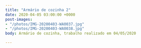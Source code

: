 ```yaml
---
title: "Armário de cozinha 2"
date: 2020-04-05 03:00:00 +0000
post-images:
- "/photos/IMG-20200403-WA0037.jpg"
- "/photos/IMG-20200403-WA0038.jpg"
body: Armário de cozinha, trabalho realizado em 04/05/2020

---
```

